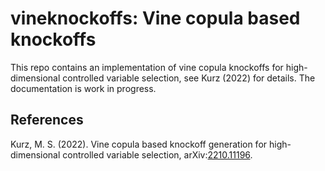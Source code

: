 # vineknockoffs: Vine copula based knockoffs 

This repo contains an implementation of vine copula knockoffs for high-dimensional controlled variable selection, see 
Kurz (2022) for details. The documentation is work in progress.

## References

Kurz, M. S. (2022). Vine copula based knockoff generation for high-dimensional controlled variable selection,
arXiv:[2210.11196](https://arxiv.org/abs/2210.11196).

